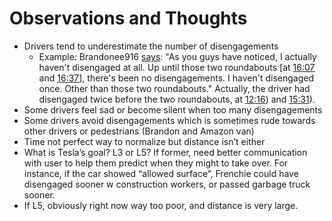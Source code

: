 # Observations and Thoughts

- Drivers tend to underestimate the number of disengagements
    - Example: Brandonee916 [says](https://youtu.be/2syXnikGlYQ?t=1641): "As you guys have noticed, I actually
      haven't disengaged at all.  Up until those two roundabouts [at [16:07](https://youtu.be/2syXnikGlYQ?t=967) and [16:37](https://youtu.be/2syXnikGlYQ?t=997)],
      there's been no disengagements. I haven't disengaged once. Other than those two roundabouts."
      Actually, the driver had disengaged twice before the two roundabouts,
      at [12:16](https://youtu.be/2syXnikGlYQ?t=736)) and [15:31](https://youtu.be/2syXnikGlYQ?t=931)).
- Some drivers feel sad or become silent when too many disengagements
- Some drivers avoid disengagements which is sometimes rude towards other drivers or pedestrians (Brandon and Amazon van)
- Time not perfect way to normalize but distance isn’t either
- What is Tesla’s goal? L3 or L5? If former, need better communication with user to help them predict when they might to take over. For instance, if the car showed “allowed surface”, Frenchie could have disengaged sooner w construction workers, or passed garbage truck sooner.
- If L5, obviously right now way too poor, and distance is very large.
